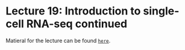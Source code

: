 # Lecture 19: Introduction to single-cell RNA-seq continued

Matieral for the lecture can be found [`here`](../lecture18).

